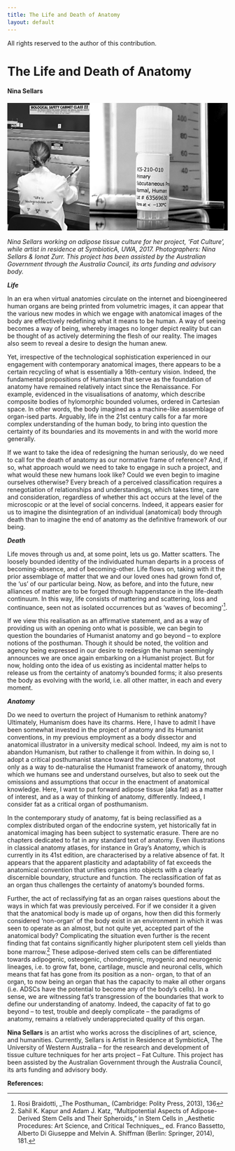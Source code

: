 ```yaml
---
title: The Life and Death of Anatomy
layout: default
---
```


All rights reserved to the author of this contribution.

# The Life and Death of Anatomy

#### Nina Sellars

![Image](Images/25_LifeDeathAnatomy.jpg)

_Nina Sellars working on adipose tissue culture for her project, ‘Fat Culture’, while artist in residence at SymbioticA, UWA, 2017.
Photographers: Nina Sellars & Ionat Zurr. This project has been assisted by the Australian Government through the Australia Council, its arts funding and advisory body._


**_Life_**

In an era when virtual anatomies circulate on the internet and bioengineered human organs are being printed from volumetric images, it can appear that the various new modes in which we engage with anatomical images of the body are effectively redefining what it means to be human. A way of seeing becomes a way of being, whereby images no longer depict reality but can be thought of as actively determining the flesh of our reality. The images also seem to reveal a desire to design the human anew.

Yet, irrespective of the technological sophistication experienced in our engagement with contemporary anatomical images, there appears to be a certain recycling of what is essentially a 16th-century vision. Indeed, the fundamental propositions of Humanism that serve as the foundation of anatomy have remained relatively intact since the Renaissance. For example, evidenced in the visualisations of anatomy, which describe composite bodies of hylomorphic bounded volumes, ordered in Cartesian space. In other words, the body imagined as a machine-like assemblage of organ-ised parts. Arguably, life in the 21st century calls for a far more complex understanding of the human body, to bring into question the certainty of its boundaries and its movements in and with the world more generally.

If we want to take the idea of redesigning the human seriously, do we need to call for the death of anatomy as our normative frame of reference? And, if so, what approach would we need to take to engage in such a project, and what would these new humans look like? Could we even begin to imagine ourselves otherwise? Every breach of a perceived classification requires a renegotiation of relationships and understandings, which takes time, care and consideration, regardless of whether this act occurs at the level of the microscopic or at the level of social concerns. Indeed, it appears easier for us to imagine the disintegration of an individual (anatomical) body through death than to imagine the end of anatomy as the definitive framework of our being.

**_Death_**

Life moves through us and, at some point, lets us go. Matter scatters. The loosely bounded identity of the individuated human departs in a process of becoming-absence, and of becoming-other. Life flows on, taking with it the prior assemblage of matter that we and our loved ones had grown fond of, the ‘us’ of our particular being. Now, as before, and into the future, new alliances of matter are to be forged through happenstance in the life-death continuum. In this way, life consists of mattering and scattering, loss and continuance, seen not as isolated occurrences but as ‘waves of becoming'[<sup>1</sup>](#fn1)<a id="fnref1"/>. 

If we view this realisation as an affirmative statement, and as a way of providing us with an opening onto what is possible, we can begin to question the boundaries of Humanist anatomy and go beyond – to explore notions of the posthuman. Though it should be noted, the volition and agency being expressed in our desire to redesign the human seemingly announces we are once again embarking on a Humanist project. But for now, holding onto the idea of us existing as incidental matter helps to release us from the certainty of anatomy’s bounded forms; it also presents the body as evolving with the world, i.e. all other matter, in each and every moment. 

**_Anatomy_**

Do we need to overturn the project of Humanism to rethink anatomy? Ultimately, Humanism does have its charms. Here, I have to admit I have been somewhat invested in the project of anatomy and its Humanist conventions, in my previous employment as a body dissector and anatomical illustrator in a university medical school. Indeed, my aim is not to abandon Humanism, but rather to challenge it from within. In doing so, I adopt a critical posthumanist stance toward the science of anatomy, not only as a way to de-naturalise the Humanist framework of anatomy, through which we humans see and understand ourselves, but also to seek out the omissions and assumptions that occur in the enactment of anatomical knowledge. Here, I want to put forward adipose tissue (aka fat) as a matter of interest, and as a way of thinking of anatomy, differently. Indeed, I consider fat as a critical organ of posthumanism.

In the contemporary study of anatomy, fat is being reclassified as a complex distributed organ of the endocrine system, yet historically fat in anatomical imaging has been subject to systematic erasure. There are no chapters dedicated to fat in any standard text of anatomy. Even illustrations in classical anatomy atlases, for instance in Gray’s Anatomy, which is currently in its 41st edition, are characterised by a relative absence of fat. It appears that the apparent plasticity and adaptability of fat exceeds the anatomical convention that unifies organs into objects with a clearly discernible boundary, structure and function. The reclassification of fat as an organ thus challenges the certainty of anatomy’s bounded forms.

Further, the act of reclassifying fat as an organ raises questions about the ways in which fat was previously perceived. For if we consider it a given that the anatomical body is made up of organs, how then did this formerly considered ‘non-organ’ of the body exist in an environment in which it was seen to operate as an almost, but not quite yet, accepted part of the anatomical body? Complicating the situation even further is the recent finding that fat contains significantly higher pluripotent stem cell yields than bone marrow.[<sup>2</sup>](#fn2)<a id="fnref1"/> These adipose-derived stem cells can be differentiated towards adipogenic, osteogenic, chondrogenic, myogenic and neurogenic lineages, i.e. to grow fat, bone, cartilage, muscle and neuronal cells, which means that fat has gone from its position as a non- organ, to that of an organ, to now being an organ that has the capacity to make all other organs (i.e. ADSCs have the potential to become any of the body’s cells). In a sense, we are witnessing fat’s transgression of the boundaries that work to define our understanding of anatomy. Indeed, the capacity of fat to go beyond – to test, trouble and deeply complicate – the paradigms of anatomy, remains a relatively underappreciated quality of this organ.

**Nina Sellars** is an artist who works across the disciplines of art, science, and humanities. Currently, Sellars is Artist in Residence at SymbioticA, The University of Western Australia – for the research and development of tissue culture techniques for her arts project – Fat Culture. This project has been assisted by the Australian Government through the Australia Council, its arts funding and advisory body.


**References:**

<hr>
<ol>
<li id="fn1">Rosi Braidotti, _The Posthuman_ (Cambridge: Polity Press, 2013), 136<a href="#fnref1">↩</a>
</li>
<li id="fn2">Sahil K. Kapur and Adam J. Katz, “Multipotential Aspects of Adipose-Derived Stem Cells and Their Spheroids,” in Stem Cells in _Aesthetic Procedures: Art Science, and Critical Techniques_, ed. Franco Bassetto, Alberto Di Giuseppe and Melvin A. Shiffman (Berlin: Springer, 2014), 181.<a href="#fnref1">↩</a>
</li>
